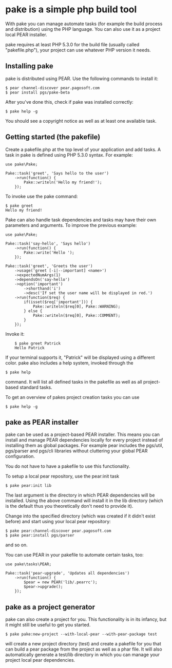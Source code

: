 pake is a simple php build tool
===============================

With pake you can manage automate tasks (for example the build process and distribution)
using the PHP language. You can also use it as a project local PEAR installer.

pake requires at least PHP 5.3.0 for the build file (usually called "pakefile.php"), your
project can use whatever PHP version it needs.

Installing pake
---------------

pake is distributed using PEAR. Use the following commands to install it:

	$ pear channel-discover pear.pagosoft.com
	$ pear install pgs/pake-beta

After you've done this, check if pake was installed correctly:

	$ pake help -g

You should see a copyright notice as well as at least one available task.

Getting started (the pakefile)
------------------------------
Create a pakefile.php at the top level of your application and add tasks.
A task in pake is defined using PHP 5.3.0 syntax. For example:

	use pake\Pake;

	Pake::task('greet', 'Says hello to the user')
		->run(function() {
			Pake::writeln('Hello my friend!');
		});
	
To invoke use the pake command:

	$ pake greet
	Hello my friend!
	
Pake can also handle task dependencies and tasks may have their own parameters and arguments.
To improve the previous example:

	use pake\Pake;

	Pake::task('say-hello', 'Says hello')
		->run(function() {
			Pake::write('Hello ');
		});
	
	Pake::task('greet', 'Greets the user')
		->usage('greet [-i|--important] <name>')
		->expectedNumArgs(1)
		->dependsOn('say-hello')
		->option('important')
			->shorthand('i')
			->desc('If set the user name will be displayed in red.')
		->run(function($req) {
			if(isset($req['important'])) {
				Pake::writeln($req[0], Pake::WARNING);
			} else {
				Pake::writeln($req[0], Pake::COMMENT);
			}
		});

Invoke it:

		$ pake greet Patrick
		Hello Patrick

If your terminal supports it, "Patrick" will be displayed using a different color.
pake also includes a help system, invoked through the

	$ pake help

command. It will list all defined tasks in the pakefile as well as all project-based
standard tasks.

To get an overview of pakes project creation tasks you can use

	$ pake help -g

pake as PEAR installer
----------------------

pake can be used as a project-based PEAR installer. This means you can install and manage
PEAR dependencies locally for every project instead of installing them as global packages.
For example pear includes the pgs/util, pgs/parser and pgs/cli libraries without cluttering
your global PEAR configuration.

You do not have to have a pakefile to use this functionality.

To setup a local pear repository, use the pear:init task

	$ pake pear:init lib

The last argument is the directory in which PEAR dependencies will be installed. Using the
above command will install it in the lib directory (which is the default thus you theoretically don't need to provide it).

Change into the specified directory (which was created if it didn't exist before) and start using
your local pear repository:

	$ pake pear:channel-discover pear.pagosoft.com
	$ pake pear:install pgs/parser

and so on.

You can use PEAR in your pakefile to automate certain tasks, too:

	use pake\tasks\PEAR;

	Pake::task('pear-upgrade', 'Updates all dependencies')
		->run(function() {
			$pear = new PEAR('lib/.pearrc');
			$pear->upgrade();
		});
	
pake as a project generator
---------------------------

pake can also create a project for you. This functionality is in its infancy, but it might still
be useful to get you started.

	$ pake pake:new-project --with-local-pear --with-pear-package test

will create a new project directory (test) and create a pakefile for you
that can build a pear package from the project as well as a phar file.
It will also automatically generate a test/lib directory in which you can manage your
project local pear dependencies.